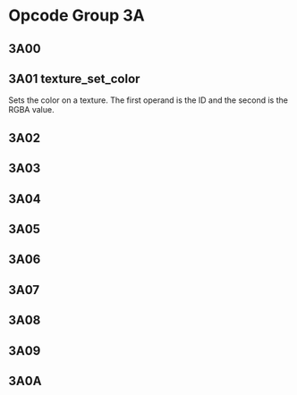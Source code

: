 # Opcode Group 3A

## 3A00

## 3A01 texture_set_color

Sets the color on a texture. The first operand is the ID and the second is the RGBA value.

## 3A02

## 3A03

## 3A04

## 3A05

## 3A06

## 3A07

## 3A08

## 3A09

## 3A0A
